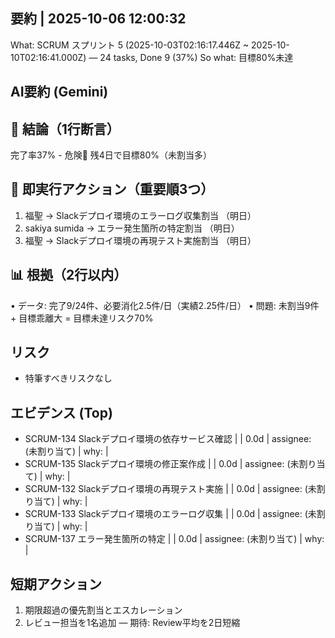 ## 要約 | 2025-10-06 12:00:32
What: SCRUM スプリント 5 (2025-10-03T02:16:17.446Z ~ 2025-10-10T02:16:41.000Z) — 24 tasks, Done 9 (37%)
So what: 目標80%未達

## AI要約 (Gemini)

## 🎯 結論（1行断言）
完了率37% - 危険🚨 残4日で目標80%（未割当多）

## 🚨 即実行アクション（重要順3つ）
1. 福聖 → Slackデプロイ環境のエラーログ収集割当 （明日）
2. sakiya sumida → エラー発生箇所の特定割当 （明日）
3. 福聖 → Slackデプロイ環境の再現テスト実施割当 （明日）

## 📊 根拠（2行以内）
• データ: 完了9/24件、必要消化2.5件/日（実績2.25件/日）
• 問題: 未割当9件 + 目標乖離大 = 目標未達リスク70%

## リスク
- 特筆すべきリスクなし

## エビデンス (Top)
- SCRUM-134 Slackデプロイ環境の依存サービス確認 |  | 0.0d | assignee: (未割り当て) | why:  | 
- SCRUM-135 Slackデプロイ環境の修正案作成 |  | 0.0d | assignee: (未割り当て) | why:  | 
- SCRUM-132 Slackデプロイ環境の再現テスト実施 |  | 0.0d | assignee: (未割り当て) | why:  | 
- SCRUM-133 Slackデプロイ環境のエラーログ収集 |  | 0.0d | assignee: (未割り当て) | why:  | 
- SCRUM-137 エラー発生箇所の特定 |  | 0.0d | assignee: (未割り当て) | why:  | 

## 短期アクション
1) 期限超過の優先割当とエスカレーション
2) レビュー担当を1名追加 — 期待: Review平均を2日短縮